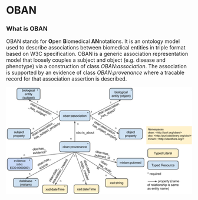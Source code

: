 OBAN
====

### What is OBAN
OBAN stands for **O**pen **B**iomedical **AN**notations. It is an ontology model used to describe associations between biomedical entities in triple format based on W3C specification. OBAN is a generic association representation model that loosely couples a subject and object (e.g. disease and phenotype) via a construction of class *OBAN:association*. The association is supported by an evidence of class *OBAN:provenance* where a tracable record for that association assertion is described.

![](https://github.com/EBISPOT/OBAN/blob/master/oban%20db%20source%20model.png)
